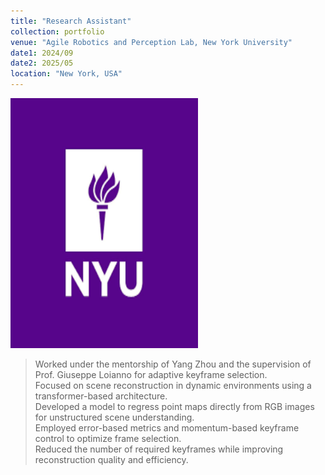 ```yaml
---
title: "Research Assistant"
collection: portfolio
venue: "Agile Robotics and Perception Lab, New York University"
date1: 2024/09
date2: 2025/05
location: "New York, USA"
---
```


<img src="/images/NYU.png" width="300" height="400" /><br/>

> Worked under the mentorship of Yang Zhou and the supervision of Prof. Giuseppe Loianno for adaptive keyframe selection.  
> Focused on scene reconstruction in dynamic environments using a transformer-based architecture.  
> Developed a model to regress point maps directly from RGB images for unstructured scene understanding.  
> Employed error-based metrics and momentum-based keyframe control to optimize frame selection.  
> Reduced the number of required keyframes while improving reconstruction quality and efficiency.
